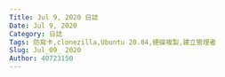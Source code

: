 ```yaml
---
Title: Jul 9, 2020 日誌
Date: Jul 9, 2020
Category: 日誌
Tags: 防寫卡,clonezilla,Ubuntu 20.04,硬碟複製,建立管理者
Slug: Jul_09_ 2020
Author: 40723150
---
```


<!-- PELICAN_END_SUMMARY -->
